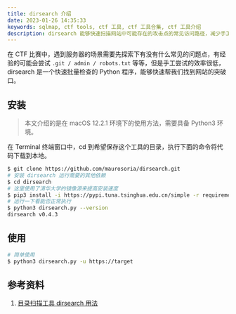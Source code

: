 ```yaml
---
title: dirsearch 介绍
date: 2023-01-26 14:35:33
keywords: sqlmap, ctf tools, ctf 工具, ctf 工具合集, ctf 工具介绍
description: dirsearch 能够快速扫描网站中可能存在的攻击点的常见访问路径，减少手工探测的繁琐。
---
```


在 CTF 比赛中，遇到服务器的场景需要先探索下有没有什么常见的问题点，有经验的可能会尝试 `.git / admin / robots.txt` 等等，但是手工尝试的效率很低，dirsearch 是一个快速批量检查的 Python 程序，能够快速帮我们找到网站的突破口。

## 安装

> 本文介绍的是在 macOS 12.2.1 环境下的使用方法，需要具备 Python3 环境。

在 Terminal 终端窗口中，cd 到希望保存这个工具的目录，执行下面的命令将代码下载到本地。

```sh
$ git clone https://github.com/maurosoria/dirsearch.git
# 安装 dirsearch 运行需要的其他依赖
$ cd dirsearch
# 这里使用了清华大学的镜像源来提高安装速度
$ pip3 install -i https://pypi.tuna.tsinghua.edu.cn/simple -r requirements.txt
# 运行一下看能否正常执行
$ python3 dirsearch.py --version
dirsearch v0.4.3
```

## 使用

```sh
# 简单使用
$ python3 dirsearch.py -u https://target
```



## 参考资料

1. [目录扫描工具 dirsearch 用法](https://www.jianshu.com/p/5d99bafb1547)

